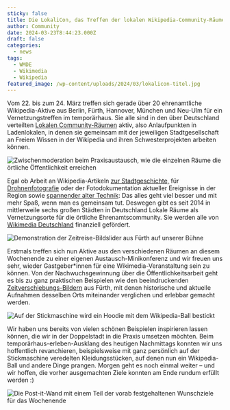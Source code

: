 ```yaml
---
sticky: false
title: Die LokaliCon, das Treffen der lokalen Wikipedia-Community-Räume in Neu-Ulm
author: Community
date: 2024-03-23T8:44:23.000Z
draft: false
categories:
  - news
tags:
  - WMDE
  - Wikimedia
  - Wikipedia
featured_image: /wp-content/uploads/2024/03/lokalicon-titel.jpg
---
```


Vom 22. bis zum 24. März treffen sich gerade über 20 ehrenamtliche Wikipedia-Aktive aus Berlin, Fürth, Hannover, München und Neu-Ulm für ein Vernetzungstreffen im temporärhaus. Sie alle sind in den über Deutschland verteilten [Lokalen Community-Räumen](https://de.wikipedia.org/wiki/Wikipedia:F%C3%B6rderung/Lokale_Community-R%C3%A4ume) aktiv, also Anlaufpunkten in Ladenlokalen, in denen sie gemeinsam mit der jeweiligen Stadtgesellschaft an Freiem Wissen in der Wikipedia und ihren Schwesterprojekten arbeiten können.

![Zwischenmoderation beim Praxisaustausch, wie die einzelnen Räume die örtliche Öffentlichkeit erreichen](/wp-content/uploads/2024/03/lokalicon-programm.jpg)

Egal ob Arbeit an Wikipedia-Artikeln [zur Stadtgeschichte,](https://www.fuerthwiki.de/wiki/index.php/Kategorie:Geschichte) für [Drohnenfotografie](https://de.wikipedia.org/wiki/Wikipedia:Lokal_K/Drohnenfotografie) oder der Fotodokumentation aktueller Ereignisse in der Region sowie [spannender alter Technik](https://de.wikipedia.org/wiki/Wikipedia:Lokal_K/Lokalfotografie): Das alles geht viel besser und mit mehr Spaß, wenn man es gemeinsam tut. Deswegen gibt es seit 2014 in mittlerweile sechs großen Städten in Deutschland Lokale Räume als Vernetzungsorte für die örtliche Ehrenamtscommunity. Sie werden alle von [Wikimedia Deutschland](https://www.wikimedia.de/https://www.wikimedia.de/) finanziell gefördert.

![Demonstration der Zeitreise-Bildslider aus Fürth auf unserer Bühne](/wp-content/uploads/2024/03/lokalicon-slider.jpg)

Erstmals treffen sich nun Aktive aus den verschiedenen Räumen an diesem Wochenende zu einer eigenen Austausch-Minikonferenz und wir freuen uns sehr, wieder Gastgeber\*innen für eine Wikimedia-Veranstaltung sein zu können. Von der Nachwuchsgewinnung über die Öffentlichkeitsarbeit geht es bis zu ganz praktischen Beispielen wie den beeindruckenden [Zeitverschiebungs-Bildern](https://www.fuerthwiki.de/wiki/index.php/Neumannstra%C3%9Fe#.C2.BBZeitverschiebung.C2.AB) aus Fürth, mit denen historische und aktuelle Aufnahmen desselben Orts miteinander verglichen und erlebbar gemacht werden.

![Auf der Stickmaschine wird ein Hoodie mit dem Wikipedia-Ball bestickt](/wp-content/uploads/2024/03/lokalicon-hoodie.jpg)

Wir haben uns bereits von vielen schönen Beispielen inspirieren lassen können, die wir in der Doppelstadt in die Praxis umsetzen möchten. Beim temporärhaus-erleben-Ausklang des heutigen Nachmittags konnten wir uns hoffentlich revanchieren, beispielsweise mit ganz persönlich auf der Stickmaschine veredelten Kleidungsstücken, auf denen nun ein Wikipedia-Ball und andere Dinge prangen. Morgen geht es noch einmal weiter – und wir hoffen, die vorher ausgemachten Ziele konnten am Ende rundum erfüllt werden :)

![Die Post-it-Wand mit einem Teil der vorab festgehaltenen Wunschziele für das Wochenende](/wp-content/uploads/2024/03/lokalicon-erfolgreich.jpg)
